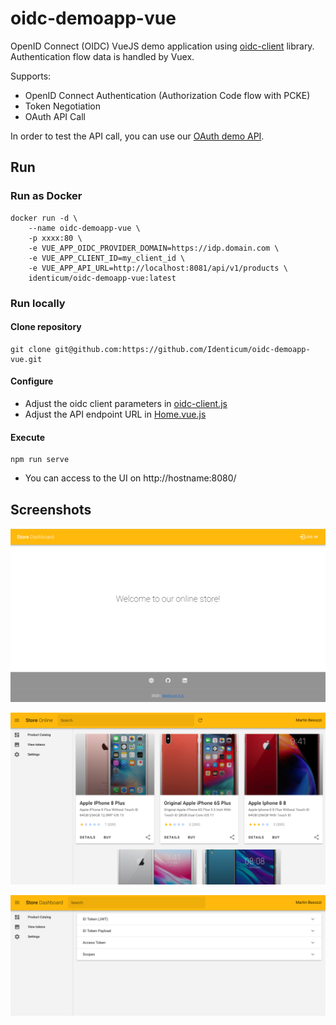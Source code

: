 # oidc-demoapp-vue
OpenID Connect (OIDC) VueJS demo application using [oidc-client](https://github.com/IdentityModel/oidc-client-js) library.
Authentication flow data is handled by Vuex.

Supports:
* OpenID Connect Authentication (Authorization Code flow with PCKE)
* Token Negotiation
* OAuth API Call

In order to test the API call, you can use our [OAuth demo API](https://github.com/Identicum/oauth-demoapi-spring).

## Run

### Run as Docker
```
docker run -d \
	--name oidc-demoapp-vue \
	-p xxxx:80 \
	-e VUE_APP_OIDC_PROVIDER_DOMAIN=https://idp.domain.com \
	-e VUE_APP_CLIENT_ID=my_client_id \
	-e VUE_APP_API_URL=http://localhost:8081/api/v1/products \
	identicum/oidc-demoapp-vue:latest
```

### Run locally

#### Clone repository
```
git clone git@github.com:https://github.com/Identicum/oidc-demoapp-vue.git
```

#### Configure

- Adjust the oidc client parameters in [oidc-client.js](src/oidc/oidc-client.js)
- Adjust the API endpoint URL in [Home.vue.js](src/views/Home.vue)

#### Execute
```
npm run serve
```

- You can access to the UI on http://hostname:8080/

## Screenshots

![App login](src/assets/screenshot-login.png)

![App menu](src/assets/screenshot-home.png)

![App tokens](src/assets/screenshot-tokens.png)
